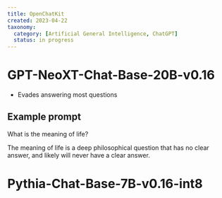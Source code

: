 ```yaml
---
title: OpenChatKit
created: 2023-04-22
taxonomy:
  category: [Artificial General Intelligence, ChatGPT]
  status: in progress
---
```


# GPT-NeoXT-Chat-Base-20B-v0.16
* Evades answering most questions

## Example prompt
What is the meaning of life?

The meaning of life is a deep philosophical question that has no clear answer, and likely will never have a clear answer.

# Pythia-Chat-Base-7B-v0.16-int8
